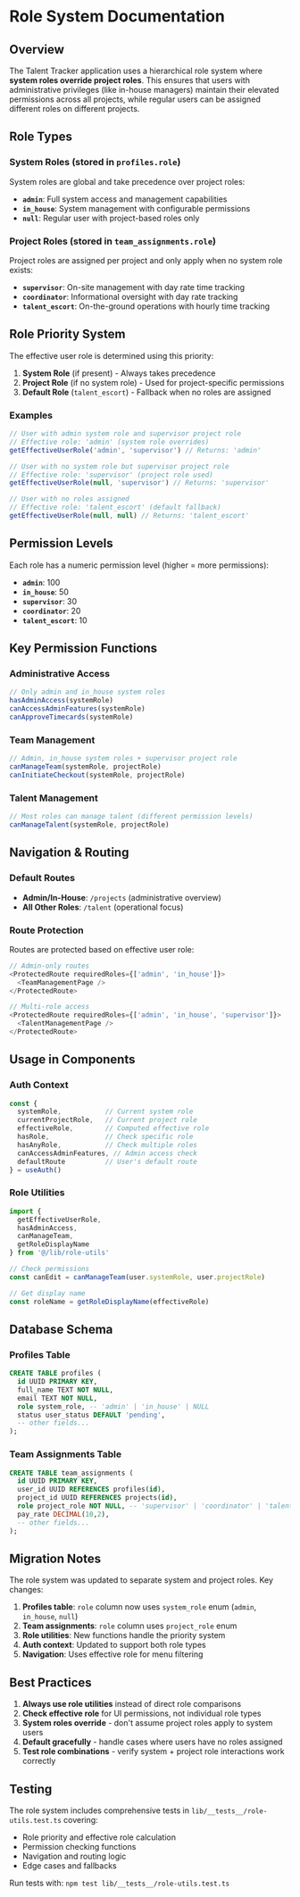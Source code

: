 # Role System Documentation

## Overview

The Talent Tracker application uses a hierarchical role system where **system roles override project roles**. This ensures that users with administrative privileges (like in-house managers) maintain their elevated permissions across all projects, while regular users can be assigned different roles on different projects.

## Role Types

### System Roles (stored in `profiles.role`)
System roles are global and take precedence over project roles:

- **`admin`**: Full system access and management capabilities
- **`in_house`**: System management with configurable permissions  
- **`null`**: Regular user with project-based roles only

### Project Roles (stored in `team_assignments.role`)
Project roles are assigned per project and only apply when no system role exists:

- **`supervisor`**: On-site management with day rate time tracking
- **`coordinator`**: Informational oversight with day rate tracking
- **`talent_escort`**: On-the-ground operations with hourly time tracking

## Role Priority System

The effective user role is determined using this priority:

1. **System Role** (if present) - Always takes precedence
2. **Project Role** (if no system role) - Used for project-specific permissions
3. **Default Role** (`talent_escort`) - Fallback when no roles are assigned

### Examples

```typescript
// User with admin system role and supervisor project role
// Effective role: 'admin' (system role overrides)
getEffectiveUserRole('admin', 'supervisor') // Returns: 'admin'

// User with no system role but supervisor project role  
// Effective role: 'supervisor' (project role used)
getEffectiveUserRole(null, 'supervisor') // Returns: 'supervisor'

// User with no roles assigned
// Effective role: 'talent_escort' (default fallback)
getEffectiveUserRole(null, null) // Returns: 'talent_escort'
```

## Permission Levels

Each role has a numeric permission level (higher = more permissions):

- **`admin`**: 100
- **`in_house`**: 50  
- **`supervisor`**: 30
- **`coordinator`**: 20
- **`talent_escort`**: 10

## Key Permission Functions

### Administrative Access
```typescript
// Only admin and in_house system roles
hasAdminAccess(systemRole) 
canAccessAdminFeatures(systemRole)
canApproveTimecards(systemRole)
```

### Team Management
```typescript
// Admin, in_house system roles + supervisor project role
canManageTeam(systemRole, projectRole)
canInitiateCheckout(systemRole, projectRole)
```

### Talent Management  
```typescript
// Most roles can manage talent (different permission levels)
canManageTalent(systemRole, projectRole)
```

## Navigation & Routing

### Default Routes
- **Admin/In-House**: `/projects` (administrative overview)
- **All Other Roles**: `/talent` (operational focus)

### Route Protection
Routes are protected based on effective user role:

```typescript
// Admin-only routes
<ProtectedRoute requiredRoles={['admin', 'in_house']}>
  <TeamManagementPage />
</ProtectedRoute>

// Multi-role access
<ProtectedRoute requiredRoles={['admin', 'in_house', 'supervisor']}>
  <TalentManagementPage />
</ProtectedRoute>
```

## Usage in Components

### Auth Context
```typescript
const { 
  systemRole,           // Current system role
  currentProjectRole,   // Current project role  
  effectiveRole,        // Computed effective role
  hasRole,              // Check specific role
  hasAnyRole,           // Check multiple roles
  canAccessAdminFeatures, // Admin access check
  defaultRoute          // User's default route
} = useAuth()
```

### Role Utilities
```typescript
import { 
  getEffectiveUserRole,
  hasAdminAccess,
  canManageTeam,
  getRoleDisplayName 
} from '@/lib/role-utils'

// Check permissions
const canEdit = canManageTeam(user.systemRole, user.projectRole)

// Get display name
const roleName = getRoleDisplayName(effectiveRole)
```

## Database Schema

### Profiles Table
```sql
CREATE TABLE profiles (
  id UUID PRIMARY KEY,
  full_name TEXT NOT NULL,
  email TEXT NOT NULL,
  role system_role, -- 'admin' | 'in_house' | NULL
  status user_status DEFAULT 'pending',
  -- other fields...
);
```

### Team Assignments Table  
```sql
CREATE TABLE team_assignments (
  id UUID PRIMARY KEY,
  user_id UUID REFERENCES profiles(id),
  project_id UUID REFERENCES projects(id),
  role project_role NOT NULL, -- 'supervisor' | 'coordinator' | 'talent_escort'
  pay_rate DECIMAL(10,2),
  -- other fields...
);
```

## Migration Notes

The role system was updated to separate system and project roles. Key changes:

1. **Profiles table**: `role` column now uses `system_role` enum (`admin`, `in_house`, `null`)
2. **Team assignments**: `role` column uses `project_role` enum  
3. **Role utilities**: New functions handle the priority system
4. **Auth context**: Updated to support both role types
5. **Navigation**: Uses effective role for menu filtering

## Best Practices

1. **Always use role utilities** instead of direct role comparisons
2. **Check effective role** for UI permissions, not individual role types
3. **System roles override** - don't assume project roles apply to system users
4. **Default gracefully** - handle cases where users have no roles assigned
5. **Test role combinations** - verify system + project role interactions work correctly

## Testing

The role system includes comprehensive tests in `lib/__tests__/role-utils.test.ts` covering:

- Role priority and effective role calculation
- Permission checking functions  
- Navigation and routing logic
- Edge cases and fallbacks

Run tests with: `npm test lib/__tests__/role-utils.test.ts`
